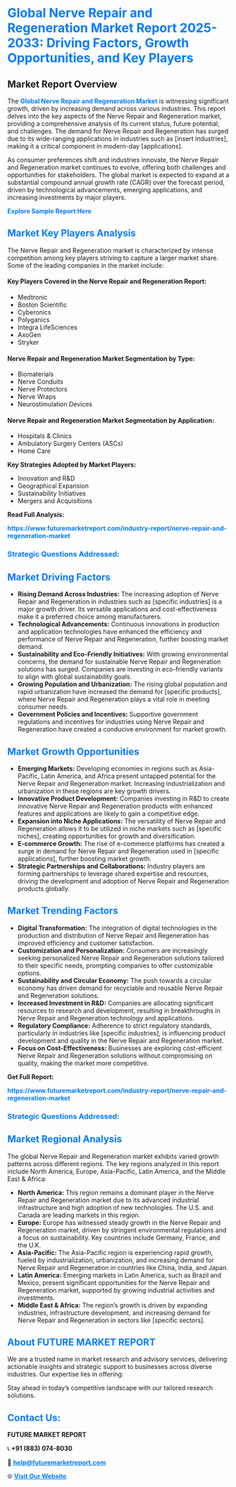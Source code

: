 <h1 style="color: #007BFF;">Global Nerve Repair and Regeneration Market Report 2025-2033: Driving Factors, Growth Opportunities, and Key Players</h1>

<section id="overview">
<h2>Market Report Overview</h2>
<p>The <a href="https://www.futuremarketreport.com/industry-report/nerve-repair-and-regeneration-market" style="color: #007BFF; text-decoration: none;"><strong>Global Nerve Repair and Regeneration Market</strong></a> is witnessing significant growth, driven by increasing demand across various industries. This report delves into the key aspects of the Nerve Repair and Regeneration market, providing a comprehensive analysis of its current status, future potential, and challenges. The demand for Nerve Repair and Regeneration has surged due to its wide-ranging applications in industries such as [insert industries], making it a critical component in modern-day [applications].</p>
<p>As consumer preferences shift and industries innovate, the Nerve Repair and Regeneration market continues to evolve, offering both challenges and opportunities for stakeholders. The global market is expected to expand at a substantial compound annual growth rate (CAGR) over the forecast period, driven by technological advancements, emerging applications, and increasing investments by major players.</p>
</section>

<section id="overview">
<p><a href="https://www.futuremarketreport.com/request-sample/reportId=61447" style="color: #007BFF; text-decoration: none;"><strong>Explore Sample Report Here</strong></a></p>
</section>

<section id="key-players">
<h2 style="color: #007BFF;">Market Key Players Analysis</h2>
<p>The Nerve Repair and Regeneration market is characterized by intense competition among key players striving to capture a larger market share. Some of the leading companies in the market include:</p>
<h4>Key Players Covered in the Nerve Repair and Regeneration Report:</h4>
<ul><li>Medtronic</li><li>Boston Scientific</li><li>Cyberonics</li><li>Polyganics</li><li>Integra LifeSciences</li><li>AxoGen</li><li>Stryker</li></ul>
<h4>Nerve Repair and Regeneration Market Segmentation by Type:</h4>
<ul><li>Biomaterials</li><li>Nerve Conduits</li><li>Nerve Protectors</li><li>Nerve Wraps</li><li>Neurostimulation Devices</li></ul>

<h4>Nerve Repair and Regeneration Market Segmentation by Application:</h4>
<ul><li>Hospitals &amp; Clinics</li><li>Ambulatory Surgery Centers (ASCs)</li><li>Home Care</li></ul>
<p><strong>Key Strategies Adopted by Market Players:</strong></p>
<ul>
<li>Innovation and R&D</li>
<li>Geographical Expansion</li>
<li>Sustainability Initiatives</li>
<li>Mergers and Acquisitions</li>
</ul>
</section>

<section>
<p><strong>Read Full Analysis: </strong></p><a href="https://www.futuremarketreport.com/industry-report/nerve-repair-and-regeneration-market" style="color: #007BFF; text-decoration: none;"><strong>https://www.futuremarketreport.com/industry-report/nerve-repair-and-regeneration-market</strong></a>
<h3 style="color: #007BFF;">Strategic Questions Addressed:</h3>
</section>

<section id="driving-factors">
<h2 style="color: #007BFF;">Market Driving Factors</h2>
<ul>
<li><strong>Rising Demand Across Industries:</strong> The increasing adoption of Nerve Repair and Regeneration in industries such as [specific industries] is a major growth driver. Its versatile applications and cost-effectiveness make it a preferred choice among manufacturers.</li>
<li><strong>Technological Advancements:</strong> Continuous innovations in production and application technologies have enhanced the efficiency and performance of Nerve Repair and Regeneration, further boosting market demand.</li>
<li><strong>Sustainability and Eco-Friendly Initiatives:</strong> With growing environmental concerns, the demand for sustainable Nerve Repair and Regeneration solutions has surged. Companies are investing in eco-friendly variants to align with global sustainability goals.</li>
<li><strong>Growing Population and Urbanization:</strong> The rising global population and rapid urbanization have increased the demand for [specific products], where Nerve Repair and Regeneration plays a vital role in meeting consumer needs.</li>
<li><strong>Government Policies and Incentives:</strong> Supportive government regulations and incentives for industries using Nerve Repair and Regeneration have created a conducive environment for market growth.</li>
</ul>
</section>

<section id="growth-opportunities">
<h2 style="color: #007BFF;">Market Growth Opportunities</h2>
<ul>
<li><strong>Emerging Markets:</strong> Developing economies in regions such as Asia-Pacific, Latin America, and Africa present untapped potential for the Nerve Repair and Regeneration market. Increasing industrialization and urbanization in these regions are key growth drivers.</li>
<li><strong>Innovative Product Development:</strong> Companies investing in R&D to create innovative Nerve Repair and Regeneration products with enhanced features and applications are likely to gain a competitive edge.</li>
<li><strong>Expansion into Niche Applications:</strong> The versatility of Nerve Repair and Regeneration allows it to be utilized in niche markets such as [specific niches], creating opportunities for growth and diversification.</li>
<li><strong>E-commerce Growth:</strong> The rise of e-commerce platforms has created a surge in demand for Nerve Repair and Regeneration used in [specific applications], further boosting market growth.</li>
<li><strong>Strategic Partnerships and Collaborations:</strong> Industry players are forming partnerships to leverage shared expertise and resources, driving the development and adoption of Nerve Repair and Regeneration products globally.</li>
</ul>
</section>

<section id="trending-factors">
<h2 style="color: #007BFF;">Market Trending Factors</h2>
<ul>
<li><strong>Digital Transformation:</strong> The integration of digital technologies in the production and distribution of Nerve Repair and Regeneration has improved efficiency and customer satisfaction.</li>
<li><strong>Customization and Personalization:</strong> Consumers are increasingly seeking personalized Nerve Repair and Regeneration solutions tailored to their specific needs, prompting companies to offer customizable options.</li>
<li><strong>Sustainability and Circular Economy:</strong> The push towards a circular economy has driven demand for recyclable and reusable Nerve Repair and Regeneration solutions.</li>
<li><strong>Increased Investment in R&D:</strong> Companies are allocating significant resources to research and development, resulting in breakthroughs in Nerve Repair and Regeneration technology and applications.</li>
<li><strong>Regulatory Compliance:</strong> Adherence to strict regulatory standards, particularly in industries like [specific industries], is influencing product development and quality in the Nerve Repair and Regeneration market.</li>
<li><strong>Focus on Cost-Effectiveness:</strong> Businesses are exploring cost-efficient Nerve Repair and Regeneration solutions without compromising on quality, making the market more competitive.</li>
</ul>
</section>

<section>
<p><strong>Get Full Report: </strong></p><a href="https://www.futuremarketreport.com/industry-report/nerve-repair-and-regeneration-market" style="color: #007BFF; text-decoration: none;"><strong>https://www.futuremarketreport.com/industry-report/nerve-repair-and-regeneration-market</strong></a>
<h3 style="color: #007BFF;">Strategic Questions Addressed:</h3>
</section>


<section id="regional-analysis">
<h2 style="color: #007BFF;">Market Regional Analysis</h2>
<p>The global Nerve Repair and Regeneration market exhibits varied growth patterns across different regions. The key regions analyzed in this report include North America, Europe, Asia-Pacific, Latin America, and the Middle East & Africa:</p>
<ul>
<li><strong>North America:</strong> This region remains a dominant player in the Nerve Repair and Regeneration market due to its advanced industrial infrastructure and high adoption of new technologies. The U.S. and Canada are leading markets in this region.</li>
<li><strong>Europe:</strong> Europe has witnessed steady growth in the Nerve Repair and Regeneration market, driven by stringent environmental regulations and a focus on sustainability. Key countries include Germany, France, and the U.K.</li>
<li><strong>Asia-Pacific:</strong> The Asia-Pacific region is experiencing rapid growth, fueled by industrialization, urbanization, and increasing demand for Nerve Repair and Regeneration in countries like China, India, and Japan.</li>
<li><strong>Latin America:</strong> Emerging markets in Latin America, such as Brazil and Mexico, present significant opportunities for the Nerve Repair and Regeneration market, supported by growing industrial activities and investments.</li>
<li><strong>Middle East & Africa:</strong> The region’s growth is driven by expanding industries, infrastructure development, and increasing demand for Nerve Repair and Regeneration in sectors like [specific sectors].</li>
</ul>
</section>

<footer>
<h2 style="color: #007BFF;">About FUTURE MARKET REPORT</h2>
<p>We are a trusted name in market research and advisory services, delivering actionable insights and strategic support to businesses across diverse industries. Our expertise lies in offering:</p>

<p>Stay ahead in today’s competitive landscape with our tailored research solutions.</p>

<h2 style="color: #007BFF;">Contact Us:</h2>
<p><strong>FUTURE MARKET REPORT</strong></p>
<p>📞 <strong>+91 (883) 074-8030</strong></p>
<p>📧 <strong><a href="mailto:help@futuremarketreport.com" style="color: #007BFF;">help@futuremarketreport.com</a></strong></p>
<p>🌐 <strong><a href="https://www.futuremarketreport.com/" style="color: #007BFF;">Visit Our Website</a></strong></p>
</footer>
